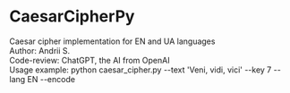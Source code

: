 # CaesarCipherPy
Caesar cipher implementation for EN and UA languages  
Author: Andrii S.  
Code-review: ChatGPT, the AI from OpenAI  
Usage example: python caesar_cipher.py --text 'Veni, vidi, vici' --key 7 --lang EN --encode
